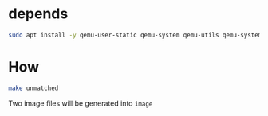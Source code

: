 # depends
```bash
sudo apt install -y qemu-user-static qemu-system qemu-utils qemu-system-misc binfmt-support
```

# How
```bash
make unmatched
```

Two image files will be generated into `image`

